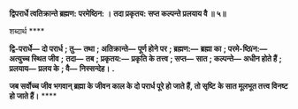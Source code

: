**द्विपरार्धे त्वतिक्रान्ते ब्रह्मण: परमेष्ठिन: ।** **तदा प्रकृतय: सप्त कल्पन्ते प्रलयाय वै ॥ ५॥** 

शब्दार्थ **** 

**द्वि-परार्धे—** **दो परार्ध** **; तु—** **तथा** **; अतिक्रान्ते—** **पूर्ण होने पर** **; ब्रह्मण:—** **ब्रह्मा का** **; परमे-ष्ठिïन:—** **अत्युच्च स्थित जीव** **;** **तदा—** **तब** **; प्रकृतय:—** **प्रकृति के तत्त्व** **; सप्त—** **सात** **; कल्पन्ते—** **अधीन होते हैं** **; प्रलयाय—** **प्रलय के** **; वै—** **निस्सन्देह।** **.** 

**जब सर्वोच्च जीव भगवान् ब्रह्मा के जीवन काल के दो परार्ध पूरे हो जाते हैं, तो सृष्टि** **के सात मूलभूत तत्त्व विनष्ट हो जाते हैं।** **** 